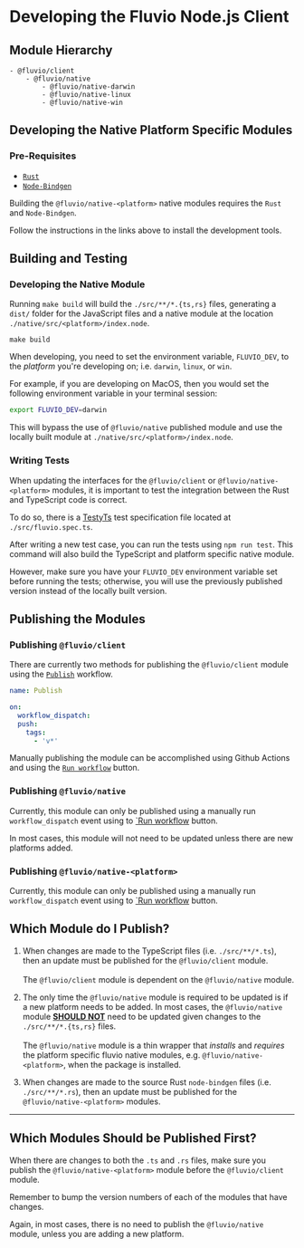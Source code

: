 # Developing the Fluvio Node.js Client

## Module Hierarchy

```
- @fluvio/client
    - @fluvio/native
        - @fluvio/native-darwin
        - @fluvio/native-linux
        - @fluvio/native-win
```

## Developing the Native Platform Specific Modules

### Pre-Requisites

- [`Rust`](https://rustup.rs)
- [`Node-Bindgen`](https://github.com/infinyon/node-bindgen)

Building the `@fluvio/native-<platform>` native modules requires the `Rust` and `Node-Bindgen`. 

Follow the instructions in the links above to install the development tools.

## Building and Testing

### Developing the Native Module

Running `make build` will build the `./src/**/*.{ts,rs}` files, generating a `dist/` folder for the JavaScript files and a native module at the location `./native/src/<platform>/index.node`.

```
make build
```

When developing, you need to set the environment variable, `FLUVIO_DEV`, to the _platform_ you're developing on; i.e. `darwin`, `linux`, or `win`.

For example, if you are developing on MacOS, then you would set the following environment variable in your terminal session:

```bash
export FLUVIO_DEV=darwin
```

This will bypass the use of `@fluvio/native` published module and use the locally built module at `./native/src/<platform>/index.node`.

### Writing Tests

When updating the interfaces for the `@fluvio/client` or `@fluvio/native-<platform>` modules, it is important to test the integration between the Rust and TypeScript code is correct.

To do so, there is a [TestyTs](https://github.com/Testy/TestyTs) test specification file located at `./src/fluvio.spec.ts`.

After writing a new test case, you can run the tests using `npm run test`. This command will also build the TypeScript and platform specific native module.

However, make sure you have your `FLUVIO_DEV` environment variable set before running the tests; otherwise, you will use the previously published version instead of the locally built version.

## Publishing the Modules

### Publishing `@fluvio/client`

There are currently two methods for publishing the `@fluvio/client` module using the [`Publish`](https://github.com/infinyon/fluvio-client-node/blob/master/.github/workflows/publish.yml) workflow.

```yaml
name: Publish

on:
  workflow_dispatch:
  push:
    tags: 
      - 'v*'
```

Manually publishing the module can be accomplished using Github Actions and using the [`Run workflow`](https://github.com/infinyon/fluvio-client-node/actions?query=workflow%3APublish) button.

### Publishing `@fluvio/native`

Currently, this module can only be published using a manually run `workflow_dispatch` event using to [`Run workflow](https://github.com/infinyon/fluvio-client-node/actions?query=workflow%3A%22Publish+%40fluvio%2Fnative%22) button. 

In most cases, this module will not need to be updated unless there are new platforms added.

### Publishing `@fluvio/native-<platform>`

Currently, this module can only be published using a manually run `workflow_dispatch` event using to [`Run workflow](https://github.com/infinyon/fluvio-client-node/actions?query=workflow%3A%22Publish+%40fluvio%2Fnative-%3Cplatform%3E%22) button.

## Which Module do I Publish?

1) When changes are made to the TypeScript files (i.e. `./src/**/*.ts`), then an update must be published for the `@fluvio/client` module.</br></br>The `@fluvio/client` module is dependent on the `@fluvio/native` module.

2) The only time the `@fluvio/native` module is required to be updated is if a new platform needs to be added. In most cases, the `@fluvio/native` module <u>**SHOULD NOT**</u> need to be updated given changes to the `./src/**/*.{ts,rs}` files.</br></br>The `@fluvio/native` module is a thin wrapper that _installs_ and _requires_ the platform specific fluvio native modules, e.g. `@fluvio/native-<platform>`, when the package is installed.

3) When changes are made to the source Rust `node-bindgen` files (i.e. `./src/**/*.rs`), then an update must be published for the `@fluvio/native-<platform>` modules.

<hr/>

## Which Modules Should be Published First?

When there are changes to both the `.ts` and `.rs` files, make sure you publish the `@fluvio/native-<platform>` module before the `@fluvio/client` module.

Remember to bump the version numbers of each of the modules that have changes.

Again, in most cases, there is no need to publish the `@fluvio/native` module, unless you are adding a new platform.

